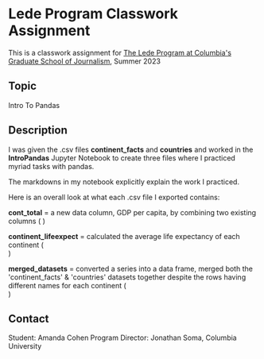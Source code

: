 # Lede Program Classwork Assignment

This is a classwork assignment for [The Lede Program at Columbia's Graduate School of Journalism](https://ledeprogram.com), Summer 2023

## Topic

Intro To Pandas 

## Description

I was given the .csv files **continent_facts** and **countries** and worked in the **IntroPandas** Jupyter Notebook to create three files where I practiced myriad tasks with pandas. 

The markdowns in my notebook explicitly explain the work I practiced. 

Here is an overall look at what each .csv file I exported contains: 

**cont_total** = a new data column, GDP per capita, by combining two existing columns ( <be> )

**continent_lifeexpect** = calculated the average life expectancy of each continent ( <br> )

**merged_datasets** = converted a series into a data frame, merged both the 'continent_facts' & 'countries' datasets together despite the rows having different names for each continent ( <br> )

## Contact

Student: Amanda Cohen
Program Director: Jonathan Soma, Columbia University
